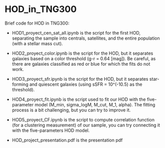 # HOD_in_TNG300

Brief code for HOD in TNG300:

- HOD1_proyect_cen_sat_all.ipynb is the script for the first HOD, separating the sample into centrals, satellites, and the entire population (with a stellar mass cut).

- HOD2_proyect_color.ipynb is the script for the HOD, but it separates galaxies based on a color threshold (g-r = 0.64 [mag]). Be careful, as there are galaxies classified as red or blue for which the fits do not work.

- HOD3_proyect_sfr.ipynb is the script for the HOD, but it separates star-forming and quiescent galaxies (using sSFR = 10^(-10.5) as the threshold).

- HOD4_proyect_fit.ipynb is the script used to fit our HOD with the five-parameter model (M_min, sigma_logM, M_cut, M_1, alpha). The fitting process is a bit challenging, but you can try to improve it.
  
- HOD5_proyect_CF.ipynb is the script to compute correlation function (for a clustering measurement) of our sample, you can try connecting it with the five-parameters HOD model.

- HOD_project_presentation.pdf is the presentation pdf
